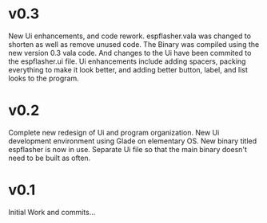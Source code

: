 # v0.3
New Ui enhancements, and code rework.
	espflasher.vala was changed to shorten as well as remove unused code.
	The Binary was compiled using the new version 0.3 vala code.
	And changes to the Ui have been commited to the espflasher.ui file.
		Ui enhancements include adding spacers, packing everything to make it look better,
		and adding better button, label, and list looks to the program.

# v0.2
Complete new redesign of Ui and program organization.
	New Ui development environment using Glade on elementary OS.
	New binary titled espflasher is now in use.
	Separate Ui file so that the main binary doesn't need to be built as often.


# v0.1
Initial Work and commits...
